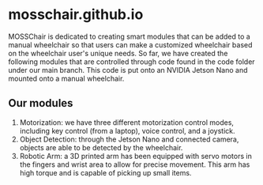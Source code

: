 # mosschair.github.io

MOSSChair is dedicated to creating smart modules that can be added to a manual wheelchair so that users can make a customized wheelchair based on the wheelchair user's unique needs. So far, we have created the following modules that are controlled through code found in the code folder under our main branch. This code is put onto an NVIDIA Jetson Nano and mounted onto a manual wheelchair. 

## Our modules
1. Motorization: we have three different motorization control modes, including key control (from a laptop), voice control, and a joystick.
2. Object Detection: through the Jetson Nano and connected camera, objects are able to be detected by the wheelchair.
3. Robotic Arm: a 3D printed arm has been equipped with servo motors in the fingers and wrist area to allow for precise movement. This arm has high torque and is capable of picking up small items.
